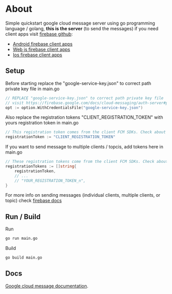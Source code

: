 # About

Simple quickstart google cloud message server using go programming language / golang, **this is
the server** (to send the messages) if you need client apps visit [firebase github](https://github.com/firebase):

- [Android firebase client apps](https://github.com/firebase/quickstart-android)
- [Web js firebase client apps](https://github.com/firebase/quickstart-js)
- [Ios firebase client apps](https://github.com/firebase/quickstart-ios)

## Setup

Before starting replace the "google-service-key.json" to correct path private key file in main.go

```go
// REPLACE "google-service-key.json" to correct path private key file
// visit https://firebase.google.com/docs/cloud-messaging/auth-server#provide-credentials-manually
opt := option.WithCredentialsFile("google-service-key.json")
```

Also replace the registration tokens "CLIENT_REGISTRATION_TOKEN" with yours registration token in main.go

```go
// This registration token comes from the client FCM SDKs. Check about section in readme if you need client apps
registrationToken := "CLIENT_REGISTRATION_TOKEN"
```

If you want to send message to multiple clients / topcis, add tokens here in main.go

```go
// These registration tokens come from the client FCM SDKs. Check about section in readme if you need client apps
registrationTokens := []string{
    registrationToken,
    // ...
    // "YOUR_REGISTRATION_TOKEN_n",
}
```

For more info on sending messages (individual clients, multiple clients, or topic) check [firebase docs](https://firebase.google.com/docs/cloud-messaging/send-message)

## Run / Build

Run

```bash
go run main.go
```

Build

```bash
go build main.go
```

## Docs

 [Google cloud message documentation](https://firebase.google.com/docs/cloud-messaging/).
